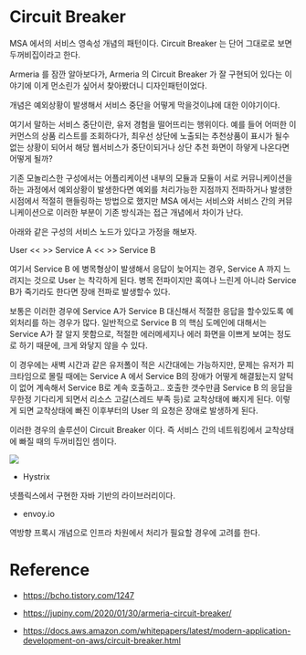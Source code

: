 # Circuit Breaker

MSA 에서의 서비스 영속성 개념의 패턴이다. Circuit Breaker 는 단어 그대로로 보면 두꺼비집이라고 한다. 

Armeria 를 잠깐 알아보다가, Armeria 의 Circuit Breaker 가 잘 구현되어 있다는 이야기에 이게 먼소린가 싶어서 찾아봤더니 디자인패턴이었다.

개념은 예외상황이 발생해서 서비스 중단을 어떻게 막을것이냐에 대한 이야기이다.

여기서 말하는 서비스 중단이란, 유저 경험을 떨어뜨리는 행위이다. 예를 들어 어떠한 이커먼스의 상품 리스트를 조회하다가, 최우선 상단에 노출되는 추천상품이 표시가 될수 없는 상황이 되어서 해당 웹서비스가 중단이되거나 상단 추천 화면이 하얗게 나온다면 어떻게 될까?

기존 모놀리스한 구성에서는 어플리케이션 내부의 모듈과 모듈이 서로 커뮤니케이션을 하는 과정에서 예외상황이 발생한다면 예외를 처리가능한 지점까지 전파하거나 발생한 시점에서 적절히 핸들링하는 방법으로 했지만 MSA 에서는 서비스와 서비스 간의 커뮤니케이션으로 이러한 부분이 기존 방식과는 접근 개념에서 차이가 난다.

아래와 같은 구성의 서비스 노드가 있다고 가정을 해보자.

User << >> Service A << >> Service B 

여기서 Service B 에 병목형상이 발생해서 응답이 늦어지는 경우, Service A 까지 느려지는 것으로 User 는 착각하게 된다. 병목 전파이지만 혹여나 느린게 아니라 Service B가 죽기라도 한다면 장애 전파로 발생할수 있다.

보통은 이러한 경우에 Service A가 Service B 대신해서 적절한 응답을 할수있도록 예외처리를 하는 경우가 많다. 일반적으로 Service B 의 핵심 도메인에 대해서는 Service A가 잘 알지 못함으로, 적절한 에러메세지나 에러 화면을 이쁘게 보여는 정도로 하기 때문에, 크게 와닿지 않을 수 있다. 

이 경우에는 새벽 시간과 같은 유저폴이 적은 시간대에는 가능하지만, 문제는 유저가 피크타임으로 몰릴 때에는 Service A 에서 Service B의 장애가 어떻게 해결됬는지 알턱이 없어 계속해서 Service B로 계속 호출하고.. 호출한 갯수만큼 Service B 의 응답을 무한정 기다리게 되면서 리소스 고갈(스레드 부족 등)로 교착상태에 빠지게 된다. 이렇게 되면 교착상태에 빠진 이후부터의 User 의 요청은 장애로 발생하게 된다.


이러한 경우의 솔루션이 Circuit Breaker 이다.  즉 서비스 간의 네트워킹에서 교착상태에 빠질 때의 두꺼비집인 셈이다.

<img src='https://docs.aws.amazon.com/whitepapers/latest/modern-application-development-on-aws/images/image8.png'>


- Hystrix

넷플릭스에서 구현한 자바 기반의 라이브러리이다.

- envoy.io

역방향 프록시 개념으로 인프라 차원에서 처리가 필요할 경우에 고려를 한다.


# Reference

- https://bcho.tistory.com/1247

- https://jupiny.com/2020/01/30/armeria-circuit-breaker/

- https://docs.aws.amazon.com/whitepapers/latest/modern-application-development-on-aws/circuit-breaker.html